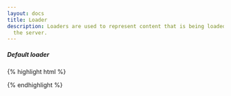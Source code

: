 ```yaml
---
layout: docs
title: Loader
description: Loaders are used to represent content that is being loaded from
  the server.
---
```


##### Default loader

<div class="hootstrap-example">
  <div class="loader mx-auto"></div>
</div>

{% highlight html %}
<!-- add .mx-auto to align middle -->

<div class="loader"></div>
{% endhighlight %}
